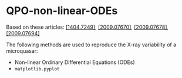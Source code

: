 # QPO-non-linear-ODEs

Based on these articles: [[1404.7249]](https://arxiv.org/abs/1404.7249), [[2009.07670]](https://arxiv.org/abs/2009.07670), [[2009.07678]](https://arxiv.org/abs/2009.07678), [[2009.07694]](https://arxiv.org/abs/2009.07694)

The following methods are used to reproduce the X-ray variability of a microquasar:
- Non-linear Ordinary Differential Equations (ODEs)
- `matplotlib.pyplot`
